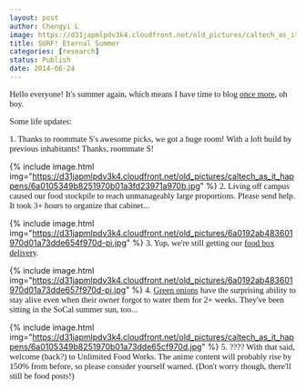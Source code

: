 ```yaml
---
layout: post
author: Chengyi L
image: https://d31japmlpdv3k4.cloudfront.net/old_pictures/caltech_as_it_happens/6a0105349b8251970b01a511d317c5970c.jpg
title: SURF! Eternal Summer 
categories: [research]
status: Publish
date: 2014-06-24
---
```


<span style="font-family: times new roman,times; font-size: 11pt;">Hello everyone! It's summer again, which means I have time to blog <a href="https://caltech.typepad.com/caltech_as_it_happens/unlimited-food-works/" target="_self">once more</a>, oh boy.

<span style="font-family: times new roman,times; font-size: 11pt;">Some life updates:

<span style="font-family: times new roman,times; font-size: 11pt;">1. Thanks to roommate S's awesome picks, we got a huge room! With a loft build by previous inhabitants! Thanks, roommate S!


{% include image.html img="https://d31japmlpdv3k4.cloudfront.net/old_pictures/caltech_as_it_happens/6a0105349b8251970b01a3fd23971a970b.jpg" %}
<span style="font-family: times new roman,times; font-size: 11pt;">2. Living off campus caused our food stockpile to reach unmanageably large proportions. Please send help. It took 3+ hours to organize that cabinet...


{% include image.html img="https://d31japmlpdv3k4.cloudfront.net/old_pictures/6a0192ab483601970d01a73dde654f970d-pi.jpg" %}
<span style="font-family: times new roman,times; font-size: 11pt;">3. Yup, we're still getting our <a href="https://caltech.typepad.com/caltech_as_it_happens/2013/08/a-summer-of-fresh-produce-draft-.html" target="_self">food box delivery</a>.


{% include image.html img="https://d31japmlpdv3k4.cloudfront.net/old_pictures/6a0192ab483601970d01a73dde657f970d-pi.jpg" %}
<span style="font-family: times new roman,times; font-size: 11pt;">4. <a href="https://caltech.typepad.com/caltech_as_it_happens/2013/09/green-onion-farm.html" target="_self">Green onions</a> have the surprising ability to stay alive even when their owner forgot to water them for 2+ weeks. They've been sitting in the SoCal summer sun, too...


{% include image.html img="https://d31japmlpdv3k4.cloudfront.net/old_pictures/caltech_as_it_happens/6a0105349b8251970b01a73dde65cf970d.jpg" %}
<span style="font-family: times new roman,times; font-size: 11pt;">5. ????
<span style="font-family: times new roman,times; font-size: 11pt;">With that said, welcome (back?) to Unlimited Food Works. The anime content will probably rise by 150% from before, so please consider yourself warned. (Don't worry though, there'll still be food posts!)
